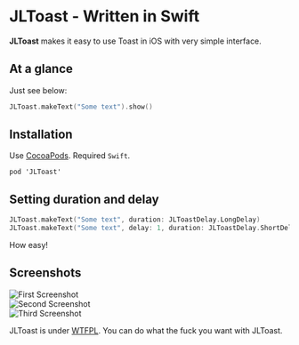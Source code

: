 # JLToast - Written in Swift

**JLToast** makes it easy to use Toast in iOS with very simple interface.


## At a glance

Just see below:

```swift
JLToast.makeText("Some text").show()
```


## Installation

Use [CocoaPods](http://cocoapods.org). Required `Swift`.

```pod
pod 'JLToast'
```


## Setting duration and delay

```swift
JLToast.makeText("Some text", duration: JLToastDelay.LongDelay)
JLToast.makeText("Some text", delay: 1, duration: JLToastDelay.ShortDelay)
```

How easy!

## Screenshots

![First Screenshot](https://raw.github.com/Joyfl/JLToast/master/Screenshots/JLToast-Screenshot-1.png)
<br />
![Second Screenshot](https://raw.github.com/Joyfl/JLToast/master/Screenshots/JLToast-Screenshot-2.png)
<br />
![Third Screenshot](https://raw.github.com/Joyfl/JLToast/master/Screenshots/JLToast-Screenshot-3.png)

JLToast is under [WTFPL](http://www.wtfpl.net/). You can do what the fuck you want with JLToast.